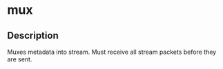 # mux


## Description
Muxes metadata into stream. Must receive all stream packets before they are sent.
